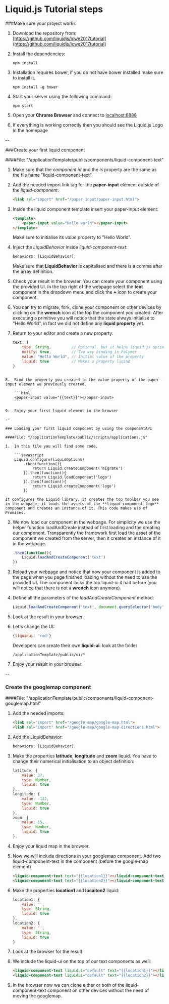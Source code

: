 # Liquid.js Tutorial steps

###Make sure your project works
	
1. 	Download the repository from: [https://github.com/liquidjs/icwe2017tutorial](https://github.com/liquidjs/icwe2017tutorial) 
2. 	Install the dependencies:
		
	```
	npm install
	```
	
3.	Installation requires bower, if you do not have bower installed make sure to install it.
	
	```
	npm install -g bower
	```
 		
4.	Start your server using the following command:
	
	```
	npm start
	```
	
5.	Open your **Chrome Browser** and connect to [localhost:8888](localhost:8888)
	
6.	If everything is working correctly then you should see the Liquid.js Logo in the homepage

--

###Create your first liquid component
	
####File: "/applicationTemplate/public/components/liquid-component-text"
	
1.	Make sure that the _component id_ and the _is_ property are the same as the file name "liquid-component-text"
	
2.	Add the needed import link tag for the **paper-input** element outside of the _liquid-component_:
	
	```html
	<link rel="import" href="/paper-input/paper-input.html">
	``` 	
			
3.	Inside the liquid component template insert your paper-input element: 
	
	```html
	<template>
		<paper-input value="Hello world"></paper-input>
	</template>
	```
			
	Make sure to initialise its _value_ property to "Hello World".
			 
4. Inject the _LiquidBehavior_ inside _liquid-component-text_:
	
	```javascript
	behaviors: [LiquidBehavior],
	``` 	
	
	Make sure that **LiquidBehavior** is capitalised and there is a comma after the array definition.
	
5.	Check your result in the browser. You can create your component using the provided UI. In the top right of the webpage select the **text** component in the dropdown menu and click the **+** icon to create your component.

6.	You can try to migrate, fork, clone your component on other devices by clicking on the **wrench** icon at the top the component you created. After executing a primitive you will notice that the state always initialise to "Hello World", in fact we did not define any **liquid property** yet.

7.	Return to your editor and create a new property:

	```javascript
	text: {
		type: String,         // Optional, but it helps liquid.js optimise synchronisation 
		notify: true,         // Two way binding in Polymer
		value: "Hello World", // Initial value of the property
		liquid: true          // Makes a property liqiud
	}
```
	
8.	Bind the property you created to the value property of the paper-input element we previously created.
	
	```html
	<paper-input value="{{text}}"></paper-input>
	```
	
9.	Enjoy your first liquid element in the browser

--

### Loading your first liquid component by using the componentAPI

####File: "/applicationTemplate/public/scripts/applications.js"
	
1.	In this file you will find some code.
		
	```javascript
	Liquid.configure(liquidOptions)
		.then(function(){
			return Liquid.createComponent('migrate')
		}).then(function(){
			return Liquid.loadComponent('logo')
		}).then(function(){
			return Liquid.createComponent('logo')
		})
```
		
	It configures the Liquid library, it creates the top toolbar you see in the webpage, it loads the assets of the **liquid-component-logo** component and creates an instance of it. This code makes use of Promises.
		
2.	We now load our component in the webpage. For simplicity we use the helper function loadAndCreate instead of first loading and the creating our component. Transparently the framework first load the asset of the component we created from the server, then it creates an instance of it in the webpage.
	
	```javascript
	.then(function(){
		Liquid.loadAndCreateComponent('text')
	})
	```
		
3.	Reload your webpage and notice that now your component is added to the page when you page finished loading without the need to use the provided UI. The component lacks the top liquid-ui it had before (you will notice that there is not a **wrench** icon anymore).

4.	Define all the parameters of the _loadAndCreateComponent_ method:
	
	```javascript
	Liquid.loadAndCreateComponent('text', document.querySelector('body'), {liquidui: 'default'})
	```
	
5.	Look at the result in your browser.
6.	Let's change the UI:
	
	```javascript
	{liquidui: 'red'}
	```
	Developers can create their own **liquid-ui**: look at the folder 
		
	```
	/applicationTemplate/public/ui/*
	```
	
7.	Enjoy your result in your browser.

--

### Create the googlemap component

####File: "/applicationTemplate/public/components/liquid-component-googlemap.html"
	
1.	Add the needed imports:
	
	```html
	<link rel="import" href="/google-map/google-map.html">
	<link rel="import" href="/google-map/google-map-directions.html">
	```
	
2.	Add the LiquidBehavior:
	
	```javascript
	behaviors: [LiquidBehavior],
	```
		
3.	Make the properties **latitude**, **longitude** and **zoom** liquid. You have to change their numerical initialisation to an object definition:
	
	```javascript
	latitude: {
		value: 37,
		type: Number,
		liquid: true
	},
	longitude: {
		value: -122,
		type: Number,
		liquid: true
	},
	zoom: {
		value: 15,
		type: Number,
		liquid: true
	},
	```
	
4.	Enjoy your liquid map in the browser.

5.	Now we will include directions in your googlemap component. Add two liquid-component-text in the component (before the google-map element)
	
	```html
	<liquid-component-text text="{{location1}}"></liquid-component-text>
	<liquid-component-text text="{{location2}}"></liquid-component-text>
	```
	
6.	Make the properties **location1** and **locaiton2** liquid:
	
	```javascript
	location1: {
		value: '',
		type: String,
		liquid: true
	},
	location2: {
		value: '',
		type: String,
		liquid: true
	}
	```
	
7.	Look at the browser for the result

8.	We include the liquid-ui on the top of our text components as well:
	
	```html
	<liquid-component-text liquidui="default" text="{{location1}}"></liquid-component-text>
	<liquid-component-text liquidui="default" text="{{location2}}"></liquid-component-text>
	```
	
9.	In the browser now we can clone either or both of the liquid-component-text component on other devices without the need of moving the googlemap.
